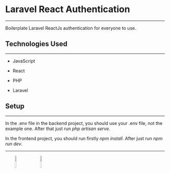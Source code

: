 <h1>Laravel React Authentication</h1>
<hr><p>Boilerplate Laravel ReactJs authentication for everyone to use.</p><h2>Technologies Used</h2>
<hr><ul>
<li>JavaScript</li>
</ul><ul>
<li>React</li>
</ul><ul>
<li>PHP</li>
</ul><ul>
<li>Laravel</li>
</ul><h2>Setup</h2>
<hr><p>In the .env file in the backend project, you should use your .env file, not the example one.
After that just run <em>php artisan serve</em>.</p>
<p>In the frontend project, you should run firstly <em>npm install</em>.
After just run <em>npm run dev</em>.
<hr><p><span style="margin-right: 30px;"></span><a href="https://www.linkedin.com/in/abdulla-fahem/"><img style="width: 10%;" target="_blank" src="https://cdn.jsdelivr.net/gh/devicons/devicon/icons/linkedin/linkedin-original.svg"></a><span style="margin-right: 30px;"></span><a href="https://github.com/abdullafahem"><img style="width: 10%;" target="_blank" src="https://cdn.jsdelivr.net/gh/devicons/devicon/icons/github/github-original.svg"></a></p>
